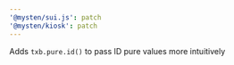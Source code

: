 ```yaml
---
'@mysten/sui.js': patch
'@mysten/kiosk': patch
---
```


Adds `txb.pure.id()` to pass ID pure values more intuitively
